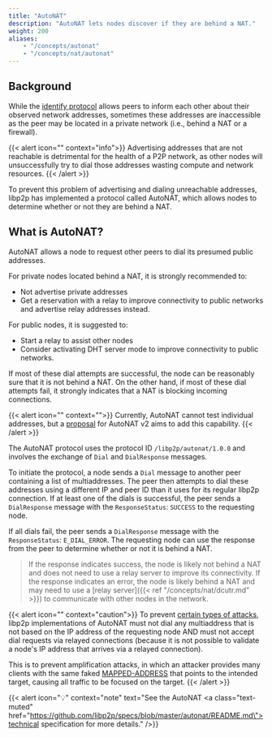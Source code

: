 ```yaml
---
title: "AutoNAT"
description: "AutoNAT lets nodes discover if they are behind a NAT."
weight: 200
aliases:
    - "/concepts/autonat"
    - "/concepts/nat/autonat"
---
```


## Background

While the [identify protocol](https://github.com/libp2p/specs/blob/master/identify/README.md)
allows peers to inform each other about their observed network addresses,
sometimes these addresses are inaccessible as the peer may be located in a
private network (i.e., behind a NAT or a firewall).

{{< alert icon="" context="info">}}
Advertising addresses that are not reachable is detrimental for the health of a
P2P network, as other nodes will unsuccessfully try to dial those addresses wasting
compute and network resources.
{{< /alert >}}

To prevent this problem of advertising and dialing unreachable addresses,
libp2p has implemented a protocol called AutoNAT,
which allows nodes to determine whether or not they are behind a NAT.

## What is AutoNAT?

AutoNAT allows a node to request other peers to dial its presumed public addresses.

For private nodes located behind a NAT, it is strongly recommended to:

- Not advertise private addresses
- Get a reservation with a relay to improve connectivity to public networks
  and advertise relay addresses instead.

For public nodes, it is suggested to:

- Start a relay to assist other nodes
- Consider activating DHT server mode to improve connectivity to public
  networks.

If most of these dial attempts are successful, the node can be reasonably sure
that it is not behind a NAT. On the other hand, if most of these dial attempts fail,
it strongly indicates that a NAT is blocking incoming connections.

{{< alert icon="" context="">}}
Currently, AutoNAT cannot test individual addresses,
but a [proposal](https://github.com/libp2p/specs/issues/503) for AutoNAT v2 aims to
add this capability.
{{< /alert >}}

The AutoNAT protocol uses the protocol ID `/libp2p/autonat/1.0.0` and involves
the exchange of `Dial` and `DialResponse` messages.

To initiate the protocol, a node sends a `Dial` message to another peer containing
a list of multiaddresses. The peer then attempts to dial these addresses using a
different IP and peer ID than it uses for its regular libp2p connection.
If at least one of the dials is successful, the peer sends a `DialResponse` message
with the `ResponseStatus`: `SUCCESS` to the requesting node.

If all dials fail, the peer sends a `DialResponse` message with the `ResponseStatus`:
`E_DIAL_ERROR`. The requesting node can use the response from the peer to determine
whether or not it is behind a NAT.
> If the response indicates success, the node is likely not behind a NAT and does
> not need to use a relay server to improve its connectivity. If the response indicates
> an error, the node is likely behind a NAT and may need to use a
> [relay server]({{< ref "/concepts/nat/dcutr.md" >}}) to communicate with other nodes in the network.

{{< alert icon="" context="caution">}}
To prevent
[certain types of attacks](https://www.rfc-editor.org/rfc/rfc3489#section-12.1.1),
libp2p implementations of AutoNAT must not dial any multiaddress that
is not based on the IP address of the requesting node AND must not accept dial
requests via relayed connections (because it is not possible to validate a node's
IP address that arrives via a relayed connection).

This is to prevent amplification attacks, in which an attacker provides many clients
with the same faked [MAPPED-ADDRESS](https://www.rfc-editor.org/rfc/rfc3489#section-11.2.1)
that points to the intended target, causing all traffic to be focused on the target.
{{< /alert >}}

<!-- ADD DIAGRAM -->

{{< alert icon="💡" context="note" text="See the AutoNAT <a class=\"text-muted\" href=\"https://github.com/libp2p/specs/blob/master/autonat/README.md\">technical specification</a> for more details." />}}
